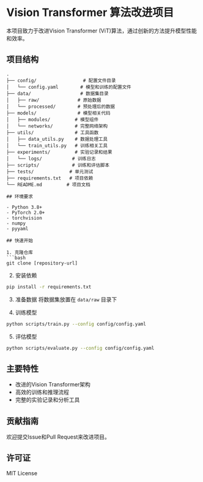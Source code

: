 # Vision Transformer 算法改进项目

本项目致力于改进Vision Transformer (ViT)算法，通过创新的方法提升模型性能和效率。

## 项目结构

```
.
├── config/                 # 配置文件目录
│   └── config.yaml        # 模型和训练的配置文件
├── data/                  # 数据集目录
│   ├── raw/              # 原始数据
│   └── processed/        # 预处理后的数据
├── models/               # 模型相关代码
│   ├── modules/         # 模型组件
│   └── networks/        # 完整网络架构
├── utils/               # 工具函数
│   ├── data_utils.py    # 数据处理工具
│   └── train_utils.py   # 训练相关工具
├── experiments/         # 实验记录和结果
│   └── logs/           # 训练日志
├── scripts/            # 训练和评估脚本
├── tests/             # 单元测试
├── requirements.txt   # 项目依赖
└── README.md         # 项目文档

## 环境要求

- Python 3.8+
- PyTorch 2.0+
- torchvision
- numpy
- pyyaml

## 快速开始

1. 克隆仓库
```bash
git clone [repository-url]
```

2. 安装依赖
```bash
pip install -r requirements.txt
```

3. 准备数据
将数据集放置在 `data/raw` 目录下

4. 训练模型
```bash
python scripts/train.py --config config/config.yaml
```

5. 评估模型
```bash
python scripts/evaluate.py --config config/config.yaml
```

## 主要特性

- 改进的Vision Transformer架构
- 高效的训练和推理流程
- 完整的实验记录和分析工具

## 贡献指南

欢迎提交Issue和Pull Request来改进项目。

## 许可证

MIT License 